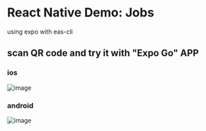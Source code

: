 # React Native Demo: Jobs

using expo with eas-cli

## scan QR code and try it with "Expo Go" APP

### ios

![image](https://github.com/GrahamQuan/rn-jobs-app/assets/33834833/3b9a7743-181d-4d48-9401-60514402de83)

### android

![image](https://github.com/GrahamQuan/rn-jobs-app/assets/33834833/d1230ac7-410d-43ae-9977-750f8d6ea807)
